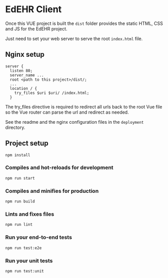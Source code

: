 # EdEHR Client

Once this VUE project is built the ```dist``` folder provides the static HTML, CSS and JS for the EdEHR project.

Just need to set your web server to serve the root ```index.html``` file.

## Nginx setup
```
server {
  listen 80;
  server_name ...
  root <path to this project>/dist/;
  ...
  location / {
    try_files $uri $uri/ /index.html;
  }
```

The try_files directive is required to redirect all urls back to the root Vue file so the Vue router can parse the url and redirect as needed.

See the readme and the nginx configuration files in the ```deployment``` directory.

  
## Project setup
```
npm install
```

### Compiles and hot-reloads for development
```
npm run start
```

### Compiles and minifies for production
```
npm run build
```

### Lints and fixes files
```
npm run lint
```

### Run your end-to-end tests
```
npm run test:e2e
```

### Run your unit tests
```
npm run test:unit
```